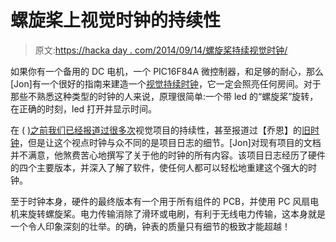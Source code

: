 # 螺旋桨上视觉时钟的持续性

> 原文:[https://hacka day . com/2014/09/14/螺旋桨持续视觉时钟/](https://hackaday.com/2014/09/14/persistence-of-vision-clock-on-a-propeller/)

如果你有一个备用的 DC 电机，一个 PIC16F84A 微控制器，和足够的耐心，那么[Jon]有一个很好的指南来建造一个[视觉持续时钟](http://www.electronixandmore.com/projects/propclock/index.html)，它一定会照亮任何房间。对于那些不熟悉这种类型的时钟的人来说，原理很简单:一个带 led 的“螺旋桨”旋转，在正确的时刻，led 打开并显示时间。

在 ( [)之前](http://hackaday.com/2014/02/27/persistence-of-vision-would-make-a-great-hud/)[我们已经报道过很多次](http://hackaday.com/2013/12/21/fubarino-contest-persistence-of-vision-clock/)视觉项目的持续性，甚至报道过【乔恩】的[旧时钟](http://hackaday.com/2009/06/13/persistence-of-vision-propeller-clock/)，但是让这个视点时钟与众不同的是项目日志的细节。[Jon]对现有项目的文档并不满意，他煞费苦心地撰写了关于他的时钟的所有内容。该项目日志经历了硬件的四个主要版本，并深入了解了软件，使任何人都可以轻松地重建这个强大的时钟。

至于时钟本身，硬件的最终版本有一个用于所有组件的 PCB，并使用 PC 风扇电机来旋转螺旋桨。电力传输消除了滑环或电刷，有利于无线电力传输，这本身就是一个令人印象深刻的壮举。的确，钟表的质量只有细节的极致才能超越！